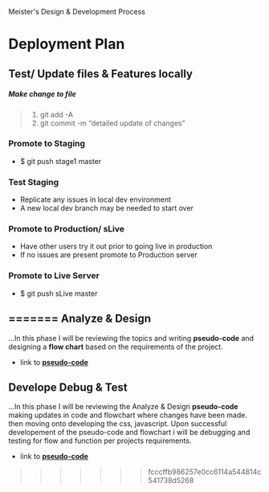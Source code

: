 Meister's Design & Development Process

# Deployment Plan

## Test/ Update files &amp; Features locally

##### Make change to file
> 1. git add -A
> 2. git commit -m “detailed update of changes”

### Promote to Staging
* $ git push stage1 master

### Test Staging
* Replicate any issues in local dev environment
* A new local dev branch may be needed to start over

### Promote to Production/ sLive
* Have other users try it out prior to going live in production
* If no issues are present promote to Production server

### Promote to Live Server
* $ git push sLive master



=======
Analyze & Design
-------------

...In this phase I will be reviewing the topics and writing **pseudo-code** and designing a **flow chart** based on the requirements of the project.

- link to **[pseudo-code][0]**
 


[0]: https://github.com/MeisterWebzr/MDD/blob/gh/pseduo-code.txt
 
Develope Debug & Test
----------

...In this phase I will be reviewing the Analyze & Design **pseudo-code**  making updates in code and flowchart where changes have been made. then moving onto developing the css, javascript. Upon successful developement of the pseudo-code and flowchart i will be debugging and testing for flow and function per projects requirements. 

- link to **[pseudo-code][2]**


[2]: https://github.com/meisterwebzr/
>>>>>>> fcccffb986257e0cc6114a544814c541738d5268
